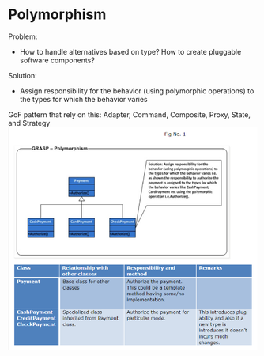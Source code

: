 Polymorphism
====

Problem:
- How to handle alternatives based on type? How to create pluggable software components?

Solution:
- Assign responsibility for the behavior (using polymorphic operations) to the types for which the behavior varies

GoF pattern that rely on this:  Adapter, Command, Composite, Proxy, State, and Strategy
![image](polymorphism.png)